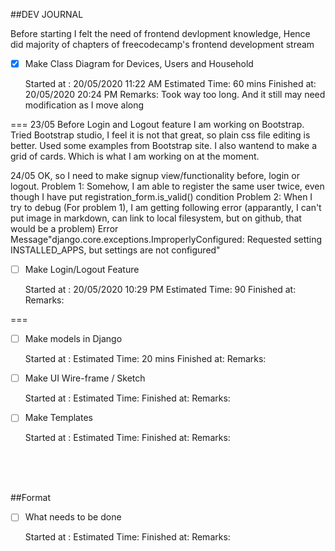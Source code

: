 ##DEV JOURNAL




Before starting I felt the need of frontend devlopment knowledge,
 Hence did majority of chapters of freecodecamp's frontend development stream
-[x] Make Class Diagram for Devices, Users and Household

     
     Started at : 20/05/2020 11:22 AM
     Estimated Time: 60 mins
     Finished at: 20/05/2020 20:24 PM
     Remarks: Took way too long. And it still may need modification
     as I move along
     
     
===
23/05
Before Login and Logout feature I am working on Bootstrap. Tried Bootstrap studio, I feel it is 
not that great, so plain css file editing is better. Used some examples from Bootstrap site.
I also wantend to make a grid of cards. Which is what I am working on at the moment.

24/05 OK, so I need to make signup view/functionality before,  login or logout.
Problem 1: Somehow, I am able to register the same user twice, even though I have put registration_form.is_valid() condition
Problem 2: When I try to debug (For problem 1), I am getting following error 
(apparantly, I can't put image in markdown, can link to local filesystem, but on github, that would be a problem)
Error Message"django.core.exceptions.ImproperlyConfigured: Requested setting INSTALLED_APPS, but settings are not configured"


-[ ] Make Login/Logout Feature

     Started at : 20/05/2020 10:29 PM
     Estimated Time: 90
     Finished at: 
     Remarks: 
          
===

-[ ] Make models in Django

     
     Started at : 
     Estimated Time: 20 mins
     Finished at:
     Remarks:

-[ ] Make UI Wire-frame /  Sketch

     
     Started at : 
     Estimated Time:
     Finished at:
     Remarks:

-[ ] Make Templates

    
     Started at : 
     Estimated Time:
     Finished at:
     Remarks:















<br>
<br>
<br>

##Format

-[ ] What needs to be done

     
     Started at : 
     Estimated Time:
     Finished at:
     Remarks:
     

  
